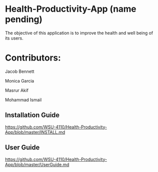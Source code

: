 # Health-Productivity-App (name pending)
The objective of this application is to improve the health and well being of its users.

# Contributors:
Jacob Bennett

Monica Garcia

Masrur Akif

Mohammad Ismail

## Installation Guide
https://github.com/WSU-4110/Health-Productivity-App/blob/master/INSTALL.md

## User Guide
https://github.com/WSU-4110/Health-Productivity-App/blob/master/UserGuide.md
